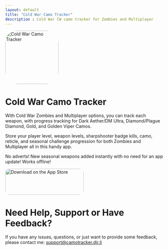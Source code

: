 ```yaml
---
layout: default
title: "Cold War Camo Tracker"
description : Cold War CW camo tracker for Zombies and Multiplayer
---
```


<a href="https://apps.apple.com/us/app/cold-war-camo-tracker/id1542484781?itscg=30200&amp;itsct=apps_box_appicon" style="width: 170px; height: 170px; border-radius: 22%; overflow: hidden; display: inline-block; vertical-align: middle;"><img src="https://is1-ssl.mzstatic.com/image/thumb/Purple124/v4/63/64/b7/6364b707-b714-0113-f3e1-e49a9780eed9/AppIcon-1x_U007emarketing-0-7-0-0-85-220.png/540x540bb.jpg" alt="Cold War Camo Tracker" style="width: 170px; height: 170px; border-radius: 22%; overflow: hidden; display: inline-block; vertical-align: middle;"></a>

# Cold War Camo Tracker
With Cold War Zombies and Multiplayer options, you can track each weapon, with progress tracking for Dark Aether/DM Ultra, Diamond/Plague Diamond, Gold, and Golden Viper Camos. 

Store your player level, weapon levels, sharpshooter badge kills, camo, reticle, and seasonal challenge progression for both Zombies and Multiplayer all in this handy app. 

No adverts!
New seasonal weapons added instantly with no need for an app update!
Works offline!

<a href="https://apps.apple.com/us/app/cold-war-camo-tracker/id1542484781?itsct=apps_box_badge&amp;itscg=30200" style="display: inline-block; overflow: hidden; border-radius: 13px; width: 250px; height: 83px;"><img src="https://tools.applemediaservices.com/api/badges/download-on-the-app-store/black/en-us?size=250x83&amp;releaseDate=1607040000" alt="Download on the App Store" style="border-radius: 13px; width: 250px; height: 83px;"></a>

# Need Help, Support or Have Feedback?
If you have any issues, questions, or just want to provide some feedback, please contact me: <support@camotracker.djr.li>
